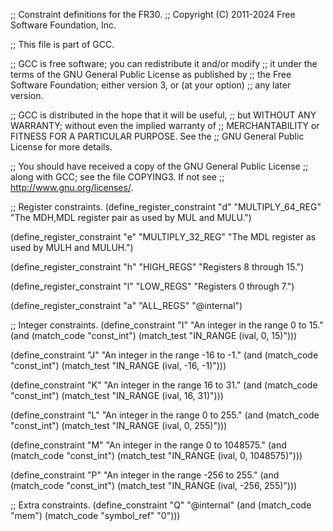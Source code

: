 ;; Constraint definitions for the FR30.
;; Copyright (C) 2011-2024 Free Software Foundation, Inc.

;; This file is part of GCC.

;; GCC is free software; you can redistribute it and/or modify
;; it under the terms of the GNU General Public License as published by
;; the Free Software Foundation; either version 3, or (at your option)
;; any later version.

;; GCC is distributed in the hope that it will be useful,
;; but WITHOUT ANY WARRANTY; without even the implied warranty of
;; MERCHANTABILITY or FITNESS FOR A PARTICULAR PURPOSE.  See the
;; GNU General Public License for more details.

;; You should have received a copy of the GNU General Public License
;; along with GCC; see the file COPYING3.  If not see
;; <http://www.gnu.org/licenses/>.

;; Register constraints.
(define_register_constraint "d" "MULTIPLY_64_REG"
  "The MDH,MDL register pair as used by MUL and MULU.")

(define_register_constraint "e" "MULTIPLY_32_REG"
  "The MDL register as used by MULH and MULUH.")

(define_register_constraint "h" "HIGH_REGS"
  "Registers 8 through 15.")

(define_register_constraint "l" "LOW_REGS"
  "Registers 0 through 7.")

(define_register_constraint "a" "ALL_REGS"
  "@internal")

;; Integer constraints.
(define_constraint "I"
  "An integer in the range 0 to 15."
  (and (match_code "const_int")
       (match_test "IN_RANGE (ival, 0, 15)")))

(define_constraint "J"
  "An integer in the range -16 to -1."
  (and (match_code "const_int")
       (match_test "IN_RANGE (ival, -16, -1)")))

(define_constraint "K"
  "An integer in the range 16 to 31."
  (and (match_code "const_int")
       (match_test "IN_RANGE (ival, 16, 31)")))

(define_constraint "L"
  "An integer in the range 0 to 255."
  (and (match_code "const_int")
       (match_test "IN_RANGE (ival, 0, 255)")))

(define_constraint "M"
  "An integer in the range 0 to 1048575."
  (and (match_code "const_int")
       (match_test "IN_RANGE (ival, 0, 1048575)")))

(define_constraint "P"
  "An integer in the range -256 to 255."
  (and (match_code "const_int")
       (match_test "IN_RANGE (ival, -256, 255)")))

;; Extra constraints.
(define_constraint "Q"
  "@internal"
  (and (match_code "mem")
       (match_code "symbol_ref" "0")))
